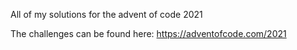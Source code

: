 All of my solutions for the advent of code 2021

The challenges can be found here: https://adventofcode.com/2021
